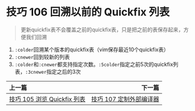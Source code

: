 # 技巧 106 回溯以前的 Quickfix 列表 
> 更新quickfix表不会覆盖之前的quickfix表，只是把之前的表保存起来，方便我们回溯

1. `:colder`回溯某个版本的quickfix表（vim保存最近10个quickfix表）
2. `:cnewer`回到较新的列表
3. `:colder`和`:cnewer`都支持指定次数。`:5colder`指定之前5次的quickfix列表，`:3cnewer`指定之后的3次

|上一篇|下一篇|
|:---|---:|
|[技巧 105 浏览 Quickfix 列表](tip105.md)|[技巧 107 定制外部编译器](tip107.md)|
